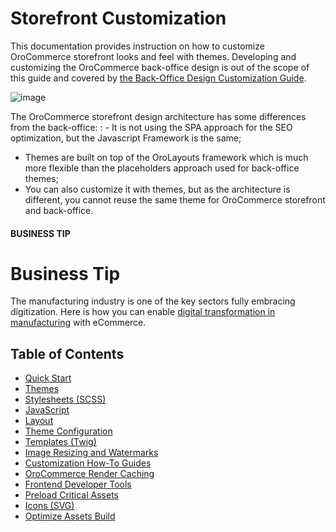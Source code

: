 <!-- meta: description = Practical guides on developing and customizing the OroCommerce storefront design for the frontend developers -->

<a id="dev-doc-frontend-storefront"></a>

# Storefront Customization

This documentation provides instruction on how to customize OroCommerce storefront looks and feel with themes. Developing and customizing the OroCommerce back-office design is out of the scope of this guide and covered by [the Back-Office Design Customization Guide](../back-office/index.md#dev-doc-frontend-back-office-theming).

![image](user/img/storefront/strefront_landing.png)

The OroCommerce storefront design architecture has some differences from the back-office:
: - It is not using the SPA approach for the SEO optimization, but the Javascript Framework is the same;
  - Themes are built on top of the OroLayouts framework which is much more flexible than the placeholders approach used for back-office themes;
  - You can also customize it with themes, but as the architecture is different, you cannot reuse the same theme for OroCommerce storefront and back-office.

#### BUSINESS TIP
# Business Tip

The manufacturing industry is one of the key sectors fully embracing digitization. Here is how you can enable <a href="https://oroinc.com/b2b-ecommerce/blog/digital-transformation-in-manufacturing/" target="_blank">digital transformation in manufacturing</a> with eCommerce.

<h2>Table of Contents</h2>

* [Quick Start](quick-start.md)
* [Themes](theming.md)
* [Stylesheets (SCSS)](css/index.md)
* [JavaScript](javascript.md)
* [Layout](layouts/index.md)
* [Theme Configuration](theme-configuration.md)
* [Templates (Twig)](templates.md)
* [Image Resizing and Watermarks](images.md)
* [Customization How-To Guides](how-to/index.md)
* [OroCommerce Render Caching](render-cache.md)
* [Frontend Developer Tools](debugging.md)
* [Preload Critical Assets](preload-critical-assets.md)
* [Icons (SVG)](svg-icons.md)
* [Optimize Assets Build](optimize-build.md)
